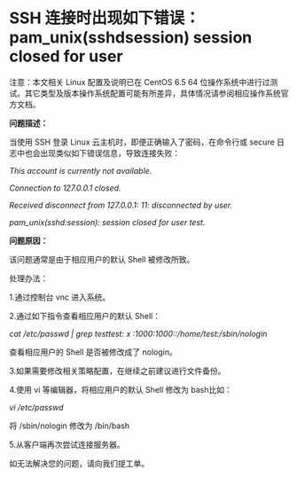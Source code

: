 # SSH 连接时出现如下错误：pam_unix(sshdsession) session closed for user



注意：本文相关 Linux 配置及说明已在 CentOS 6.5 64 位操作系统中进行过测试。其它类型及版本操作系统配置可能有所差异，具体情况请参阅相应操作系统官方文档。



**问题描述：**

当使用 SSH 登录 Linux 云主机时，即便正确输入了密码，在命令行或 secure 日志中也会出现类似如下错误信息，导致连接失败：

*This account is currently not available.*

*Connection to 127.0.0.1 closed.*

*Received disconnect from 127.0.0.1: 11: disconnected by user.*

*pam_unix(sshd:session): session closed for user test.*



**问题原因：**

该问题通常是由于相应用户的默认 Shell 被修改所致。



处理办法：

1.通过控制台 vnc 进入系统。

2.通过如下指令查看相应用户的默认 Shell：


*cat /etc/passwd | grep testtest: x :1000:1000::/home/test:/sbin/nologin*

查看相应用户的 Shell 是否被修改成了 nologin。



3.如果需要修改相关策略配置，在继续之前建议进行文件备份。

4.使用 vi 等编辑器，将相应用户的默认 Shell 修改为 bash比如：


*vi /etc/passwd*

将 /sbin/nologin 修改为 /bin/bash

5.从客户端再次尝试连接服务器。



如无法解决您的问题，请向我们提工单。
